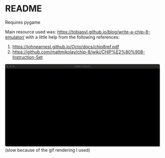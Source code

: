 # README

Requires pygame

Main resource used was: https://tobiasvl.github.io/blog/write-a-chip-8-emulator/
with a little help from the following references:

1. https://johnearnest.github.io/Octo/docs/chip8ref.pdf
2. https://github.com/mattmikolay/chip-8/wiki/CHIP%E2%80%908-Instruction-Set

![You should be seeing my demo :(](https://github.com/anish-dharam/chip-8/blob/master/demo.gif)
(slow because of the gif rendering I used)
